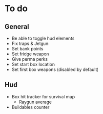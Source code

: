 # **To do**

## **General**

- Be able to toggle hud elements
- Fix traps & Jetgun
- Set bank points
- Set fridge weapon
- Give perma perks
- Set start box location
- Set first box weapons (disabled by default)

## **Hud**

- Box hit tracker for survival map
  - Raygun average
- Buildables counter